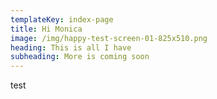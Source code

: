 ```yaml
---
templateKey: index-page
title: Hi Monica
image: /img/happy-test-screen-01-825x510.png
heading: This is all I have
subheading: More is coming soon
---
```


test
